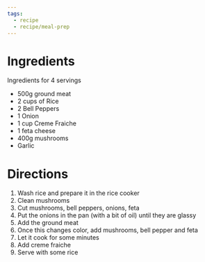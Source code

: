 ```yaml
---
tags:
  - recipe
  - recipe/meal-prep
---
```

# Ingredients

Ingredients for 4 servings
- 500g ground meat
- 2 cups of Rice
- 2 Bell Peppers
- 1 Onion
- 1 cup Creme Fraiche
- 1 feta cheese
- 400g mushrooms
- Garlic

# Directions

1. Wash rice and prepare it in the rice cooker
2. Clean mushrooms
3. Cut mushrooms, bell peppers, onions, feta 
4. Put the onions in the pan (with a bit of oil) until they are glassy
5. Add the ground meat
6. Once this changes color, add mushrooms, bell pepper and feta
7. Let it cook for some minutes
8. Add creme fraiche
9. Serve with some rice
